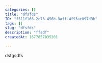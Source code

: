 ```yaml
---
categories: []
title: "dfsfds"
ID: "f511f166-2c73-456b-8aff-4f93ac097d3b"
tags: []
slug: "dfsfds"
description: "ffsdf"
createdAt: 1677857035201

---
```

dsfgsdfs